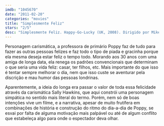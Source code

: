 ```yaml
---
imdb: "1045670"
date: "2011-02-20"
categories: "movies"
title: "Simplesmente Feliz"
stars: "2/5"
desc: "Simplesmente Feliz. Happy-Go-Lucky (UK, 2008). Dirigido por Mike Leigh. Escrito por Mike Leigh. Com Sally Hawkins, Elliot Cowan, Alexis Zegerman, Andrea Riseborough, Sinead Matthews, Kate O'Flynn, Sarah Niles, Eddie Marsan, Joseph Kloska."
---
```

Personagem carismática, a professora de primário Poppy faz de tudo para fazer as outras pessoas felizes e faz todo o tipo de piada e gracinha porque ela mesma deseja estar feliz o tempo todo. Morando aos 30 anos com uma amiga de longa data, ela renega os padrões convencionais que determinam o que seria uma vida feliz: casar, ter filhos, etc. Mais importante do que isso é tentar sempre melhorar o dia, nem que isso custe se aventurar pela discrição e mau humor das pessoas londrinas.

Aparentemente, a ideia do longa era passar o valor de toda essa felicidade através da carismática Sally Hawkins, que aqui constrói uma personagem simpática no sentido mais literal do termo. Porém, nem só de boas intenções vive um filme, e a narrativa, apesar de muito frutífera em combinações de história e construção do ritmo do dia-a-dia de Poppy, se esvai por falta de alguma motivação mais palpável ou até de algum conflito que estabeleça algo para onde o espectador deva olhar.
